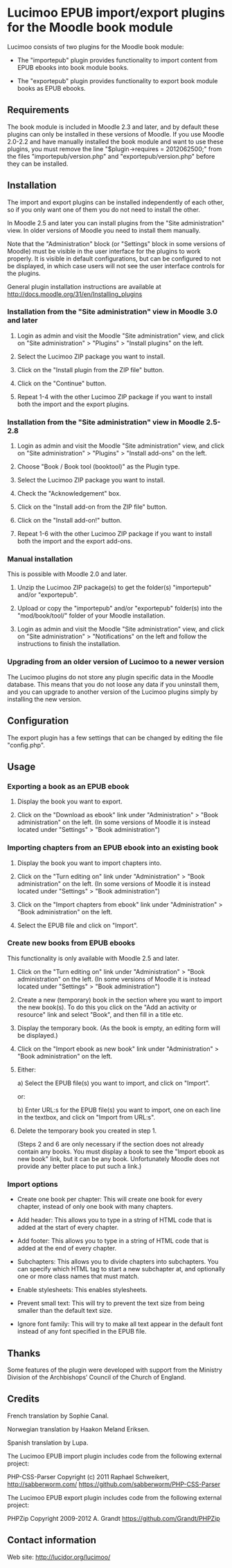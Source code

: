 # Lucimoo EPUB import/export plugins for the Moodle book module

Lucimoo consists of two plugins for the Moodle book module:

*   The "importepub" plugin provides functionality to import
    content from EPUB ebooks into book module books.

*   The "exportepub" plugin provides functionality to export
    book module books as EPUB ebooks.


## Requirements

The book module is included in Moodle 2.3 and later, and by
default these plugins can only be installed in these versions
of Moodle. If you use Moodle 2.0-2.2 and have manually installed
the book module and want to use these plugins, you must remove
the line "$plugin->requires = 2012062500;" from the files
"importepub/version.php" and "exportepub/version.php" before
they can be installed.


## Installation

The import and export plugins can be installed independently
of each other, so if you only want one of them you do not
need to install the other.

In Moodle 2.5 and later you can install plugins from the
"Site administration" view. In older versions of Moodle
you need to install them manually.

Note that the "Administration" block (or "Settings" block
in some versions of Moodle) must be visible in the
user interface for the plugins to work properly. It is
visible in default configurations, but can be configured
to not be displayed, in which case users will not see the
user interface controls for the plugins.

General plugin installation instructions are available at
http://docs.moodle.org/31/en/Installing_plugins

### Installation from the "Site administration" view in Moodle 3.0 and later

1.  Login as admin and visit the Moodle
    "Site administration" view, and click on
    "Site administration" > "Plugins" > "Install plugins"
    on the left.

2.  Select the Lucimoo ZIP package you want to install.

3.  Click on the "Install plugin from the ZIP file" button.

4.  Click on the "Continue" button.

5.  Repeat 1-4 with the other Lucimoo ZIP package if you
    want to install both the import and the export plugins.

### Installation from the "Site administration" view in Moodle 2.5-2.8

1.  Login as admin and visit the Moodle
    "Site administration" view, and click on
    "Site administration" > "Plugins" > "Install add-ons"
    on the left.

2.  Choose "Book / Book tool (booktool)" as the Plugin type.

3.  Select the Lucimoo ZIP package you want to install.

4.  Check the "Acknowledgement" box.

5.  Click on the "Install add-on from the ZIP file" button.

6.  Click on the "Install add-on!" button.

7.  Repeat 1-6 with the other Lucimoo ZIP package if you
    want to install both the import and the export add-ons.

### Manual installation

This is possible with Moodle 2.0 and later.

1.  Unzip the Lucimoo ZIP package(s) to get the folder(s)
    "importepub" and/or "exportepub".

2.  Upload or copy the "importepub" and/or "exportepub"
    folder(s) into the "mod/book/tool/" folder of your
    Moodle installation.

3.  Login as admin and visit the Moodle
    "Site administration" view, and click on
    "Site administration" > "Notifications" on the left
    and follow the instructions to finish the installation.

### Upgrading from an older version of Lucimoo to a newer version

The Lucimoo plugins do not store any plugin specific data in the
Moodle database. This means that you do not loose any data if you
uninstall them, and you can upgrade to another version of the
Lucimoo plugins simply by installing the new version.


## Configuration

The export plugin has a few settings that can be changed by
editing the file "config.php".


## Usage

### Exporting a book as an EPUB ebook

1.  Display the book you want to export.

2.  Click on the "Download as ebook" link under
    "Administration" > "Book administration" on the left.
    (In some versions of Moodle it is instead
    located under "Settings" > "Book administration")

### Importing chapters from an EPUB ebook into an existing book

1.  Display the book you want to import chapters into.

2.  Click on the "Turn editing on" link under
    "Administration" > "Book administration" on the left.
    (In some versions of Moodle it is instead
    located under "Settings" > "Book administration")

3.  Click on the "Import chapters from ebook" link under
    "Administration" > "Book administration" on the left.

4.  Select the EPUB file and click on "Import".

### Create new books from EPUB ebooks

This functionality is only available with Moodle 2.5 and later.

1.  Click on the "Turn editing on" link under
    "Administration" > "Book administration" on the left.
    (In some versions of Moodle it is instead
    located under "Settings" > "Book administration")

2.  Create a new (temporary) book in the section where
    you want to import the new book(s). To do this you
    click on the "Add an activity or resource" link and
    select "Book", and then fill in a title etc.

3.  Display the temporary book. (As the book is empty,
    an editing form will be displayed.)

4.  Click on the "Import ebook as new book" link under
    "Administration" > "Book administration" on the left.

5.  Either:

    a) Select the EPUB file(s) you want to import,
       and click on "Import".

    or:

    b) Enter URL:s for the EPUB file(s) you want to import,
       one on each line in the textbox, and click on
       "Import from URL:s".

6.  Delete the temporary book you created in step 1.

    (Steps 2 and 6 are only necessary if the section
    does not already contain any books. You must display
    a book to see the "Import ebook as new book" link,
    but it can be any book. Unfortunately Moodle does
    not provide any better place to put such a link.)

### Import options

- Create one book per chapter:
  This will create one book for every chapter, instead of only
  one book with many chapters.

- Add header:
  This allows you to type in a string of HTML code that is added
  at the start of every chapter.

- Add footer:
  This allows you to type in a string of HTML code that is added
  at the end of every chapter.

- Subchapters:
  This allows you to divide chapters into subchapters.
  You can specify which HTML tag to start a new subchapter at,
  and optionally one or more class names that must match.

- Enable stylesheets:
  This enables stylesheets.

- Prevent small text:
  This will try to prevent the text size from being smaller
  than the default text size.

- Ignore font family:
  This will try to make all text appear in the default font instead
  of any font specified in the EPUB file.


## Thanks

Some features of the plugin were developed with support from
the Ministry Division of the Archbishops’ Council of the Church of England.


## Credits

French translation by Sophie Canal.

Norwegian translation by Haakon Meland Eriksen.

Spanish translation by Lupa.

The Lucimoo EPUB import plugin includes code from the
following external project:

PHP-CSS-Parser
Copyright (c) 2011 Raphael Schweikert, http://sabberworm.com/
https://github.com/sabberworm/PHP-CSS-Parser

The Lucimoo EPUB export plugin includes code from the
following external project:

PHPZip
Copyright 2009-2012 A. Grandt
https://github.com/Grandt/PHPZip


## Contact information

Web site: http://lucidor.org/lucimoo/
